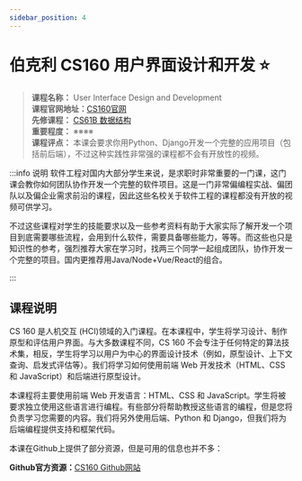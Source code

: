 ```yaml
---
sidebar_position: 4
---
```


# 伯克利 CS160 用户界面设计和开发 ⭐️

>**课程名称：** User Interface Design and Development     
**课程官网地址：**[CS160官网](https://inst.eecs.berkeley.edu/~cs160/archives.html)   
**先修课程：** [CS61B 数据结构](https://hackway.org/docs/cs/freshman/datastructure/cs61b)   
**重要程度：** ※※※※      
**课程评点：** 本课会要求你用Python、Django开发一个完整的应用项目（包括前后端），不过这种实践性非常强的课程都不会有开放性的视频。

:::info 说明
软件工程对国内大部分学生来说，是求职时非常重要的一门课，这门课会教你如何团队协作开发一个完整的软件项目。这是一门非常偏编程实战、偏团队以及偏企业需求前沿的课程，因此这些名校关于软件工程的课程都没有开放的视频可供学习。

不过这些课程对学生的技能要求以及一些参考资料有助于大家实际了解开发一个项目到底需要哪些流程，会用到什么软件，需要具备哪些能力，等等。而这些也只是知识性的参考，强烈推荐大家在学习时，找两三个同学一起组成团队，协作开发一个完整的项目。国内更推荐用Java/Node+Vue/React的组合。

:::
## 课程说明
CS 160 是人机交互 (HCI)领域的入门课程。在本课程中，学生将学习设计、制作原型和评估用户界面。与大多数课程不同，CS 160 不会专注于任何特定的算法技术集，相反，学生将学习以用户为中心的界面设计技术（例如，原型设计、上下文查询、启发式评估等）。我们将学习如何使用前端 Web 开发技术（HTML、CSS 和 JavaScript）和后端进行原型设计。

本课程将主要使用前端 Web 开发语言：HTML、CSS 和 JavaScript。学生将被要求独立使用这些语言进行编程。有些部分将帮助教授这些语言的编程，但是您将负责学习您需要的内容。我们将另外使用后端、Python 和 Django，但我们将为后端编程提供支持和框架代码。

本课在Github上提供了部分资源，但是可用的信息也并不多：

**Github官方资源：**[CS160 Github网站](https://github.com/cs160-berkeley)


